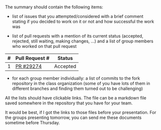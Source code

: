 The summary should contain the following items:

- list of issues that you attempted/considered with a brief comment stating if you decided to work on it or not and how successful the work was

- list of pull requests with a mention of its current status (accepted, rejected, still waiting, making changes, ...) and a list of group members who worked on that pull request

|#|Pull Request #|Status|
|-|--------------|------|
|1|[PR #29274](https://github.com/django/django/pull/9875)|Accepted|

- for each group member individually: a list of commits to the fork repository in the class organization (some of you have lots of them in different branches and finding them turned out to be challenging)

All the lists should have clickable links. The file can be a markdown file saved somewhere in the repository that you have for your team.

It would be best, if I got the links to those files before your presentation. For the groups presenting tomorrow, you can send me these documents sometime before Thursday.

